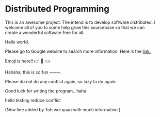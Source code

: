 Distributed Programming
=======================

This is an awesome project. The intend is to develop software distributed.
I welcome all of you to come help grow this sourcebase so that we can create a wonderful software free for all.


Hello world.

Please go to Google website to search more information. Here is the [link.](http://google.com)


Emoji is here!! :point_right: :raised_hands: :point_left:

Hahaha, this is so fun ~~~~ 

Please do not do any conflict again, so lazy to do again.

Good luck for writing the program...haha

hello testing reduce conflict

(New line added by Toh wei quan with much information.)